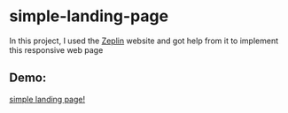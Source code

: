 ﻿# simple-landing-page
 In this project, I used the [Zeplin](https://zeplin.io) website and got help from it to implement this responsive web page
## Demo:
[simple landing page!](https://simple-landing-page-ali.netlify.app/)
